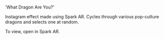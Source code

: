 'What Dragon Are You?' 

Instagram effect made using Spark AR. Cycles through various pop-culture dragons and selects one at random. 

To view, open in Spark AR. 
